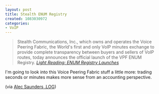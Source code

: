 ```yaml
--- 
layout: post
title: Stealth ENUM Registry
created: 1083030972
categories: 
- VoIP
---
```

<blockquote>
Stealth Communications, Inc., which owns and operates the Voice Peering Fabric, the World's first and only VoIP minutes exchange to provide complete transparency between buyers and sellers of VoIP routes, today announces the official launch of the VPF ENUM Registry.
<cite><a href="http://us.rd.yahoo.com/dailynews/rss/search/VoIP/SIG=12bq4m31i/*http%3A//www.lightreading.com/document.asp?site=lightreading&doc_id=51636">Light Reading: ENUM Registry Launches</a></cite>
</blockquote>

<p>I'm going to look into this Voice Peering Fabric stuff a little more: trading seconds or minutes makes more sense from an accounting perspective.</p>

<p>(via <a href="http://radio.weblogs.com/0111520/2004/04/26.html#a883">Alec Saunders .LOG</a>)</p>
